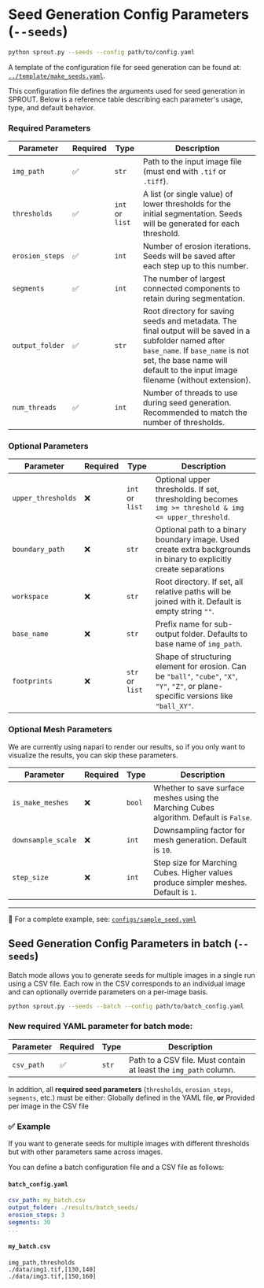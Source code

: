 # Seed Generation Config Parameters (`--seeds`)

```bash
python sprout.py --seeds --config path/to/config.yaml
```

A template of the configuration file for seed generation can be found at: [`../template/make_seeds.yaml`](../template/make_seeds.yaml).


This configuration file defines the arguments used for seed generation in SPROUT. Below is a reference table describing each parameter's usage, type, and default behavior.

### Required Parameters

| Parameter         | Required | Type               | Description |
|-------------------|----------|--------------------|-------------|
| `img_path`        | ✅        | `str`              | Path to the input image file (must end with `.tif` or `.tiff`). |
| `thresholds`      | ✅        | `int` or `list`    | A list (or single value) of lower thresholds for the initial segmentation. Seeds will be generated for each threshold. |
| `erosion_steps`   | ✅        | `int`              | Number of erosion iterations. Seeds will be saved after each step up to this number. |
| `segments`        | ✅        | `int`              | The number of largest connected components to retain during segmentation. |
| `output_folder`   | ✅        | `str`              |  Root directory for saving seeds and metadata. The final output will be saved in a subfolder named after `base_name`. If `base_name` is not set, the base name will default to the input image filename (without extension). |
| `num_threads`     | ✅        | `int`              | Number of threads to use during seed generation. Recommended to match the number of thresholds. |

### Optional Parameters

| Parameter           | Required | Type               | Description |
|---------------------|----------|--------------------|-------------|
| `upper_thresholds`  | ❌        | `int` or `list`    | Optional upper thresholds. If set, thresholding becomes `img >= threshold & img <= upper_threshold`. |
| `boundary_path`     | ❌        | `str`              | Optional path to a binary boundary image. Used create extra backgrounds in binary to explicitly create separations |
| `workspace`         | ❌        | `str`              | Root directory. If set, all relative paths will be joined with it. Default is empty string `""`. |
| `base_name`                | ❌        | `str`           | Prefix name for sub-output folder. Defaults to base name of `img_path`.                                 |
| `footprints`        | ❌        | `str` or `list`    | Shape of structuring element for erosion. Can be `"ball"`, `"cube"`, `"X"`, `"Y"`, `"Z"`, or plane-specific versions like `"ball_XY"`. |



### Optional Mesh Parameters

We are currently using napari to render our results, so if you only want to visualize the results, you can skip these parameters.

| Parameter          | Required | Type   | Description                                                                                     |
| ------------------ | -------- | ------ | ----------------------------------------------------------------------------------------------- |
| `is_make_meshes`    | ❌        | `bool`             | Whether to save surface meshes using the Marching Cubes algorithm. Default is `False`. |
| `downsample_scale`  | ❌        | `int`              | Downsampling factor for mesh generation. Default is `10`. |
| `step_size`         | ❌        | `int`              | Step size for Marching Cubes. Higher values produce simpler meshes. Default is `1`. |

---

📌 For a complete example, see: [`configs/sample_seed.yaml`](../configs/sample_seed.yaml)


## Seed Generation Config Parameters in batch (`--seeds`)

Batch mode allows you to generate seeds for multiple images in a single run using a CSV file. Each row in the CSV corresponds to an individual image and can optionally override parameters on a per-image basis.

```bash
python sprout.py --seeds --batch --config path/to/batch_config.yaml
```

### New required YAML parameter for batch mode:

| Parameter       | Required | Type  | Description                                                      |
| --------------- | -------- | ----- | ---------------------------------------------------------------- |
| `csv_path`      | ✅        | `str` | Path to a CSV file. Must contain at least the `img_path` column. |

In addition, all **required seed parameters** (`thresholds`, `erosion_steps`, `segments`, etc.) must be either: Globally defined in the YAML file, **or** Provided per image in the CSV file


### ✅ Example

If you want to generate seeds for multiple images with different thresholds but with other parameters same across images.

You can define a batch configuration file and a CSV file as follows:

####  `batch_config.yaml`

```yaml
csv_path: my_batch.csv
output_folder: ./results/batch_seeds/
erosion_steps: 3
segments: 30
...
```
#### `my_batch.csv`

```csv
img_path,thresholds
./data/img1.tif,[130,140]
./data/img3.tif,[150,160]

```